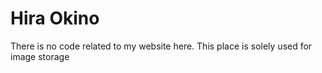 # Hira Okino
There is no code related to my website here. This place is solely used for image storage
